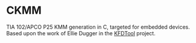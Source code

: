 # CKMM

TIA 102/APCO P25 KMM generation in C, targeted for embedded devices. Based upon the work of Ellie Dugger in the [KFDTool](https://github.com/KFDtool/KFDtool) project.
